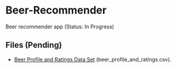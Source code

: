 # Beer-Recommender

Beer recommender app (Status: In Progress) 


Files (Pending)
-----
* [Beer Profile and Ratings Data Set](https://www.kaggle.com/ruthgn/wine-quality-data-set-red-white-wine) (beer_profile_and_ratings.csv).

